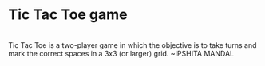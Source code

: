 # Tic Tac Toe game
<br/>
Tic Tac Toe is a two-player game in which the objective is to take turns and mark the correct spaces in a 3x3 (or larger) grid.
~IPSHITA MANDAL
